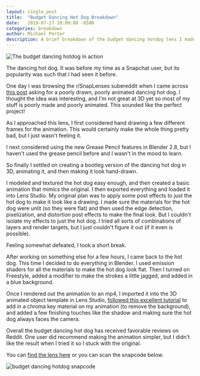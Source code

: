 ```yaml
---
layout: single_post
title:  "Budget Dancing Hot Dog Breakdown"
date:   2019-07-17 10:00:00 -0500
categories: breakdown
author: Michael Porter
description: A brief breakdown of the budget dancing hotdog lens I made for Snapchat.
---
```

![The budget dancing hotdog in action](/images/2019/07/budget_dancing_hotdog.jpg)

The dancing hot dog. It was before my time as a Snapchat user, but its popularity was such that I had seen it before.

One day I was browsing the r/SnapLenses subereddit when I came across [this post](https://www.reddit.com/r/SnapLenses/comments/ccimbu/budget_dancing_hotdog/) asking for a poorly drawn, poorly animated dancing hot dog. I thought the idea was interesting, and I'm not great at 3D yet so most of my stuff is poorly made and poorly animated. This sounded like the perfect project!

As I approached this lens, I first considered hand drawing a few different frames for the animation. This would certainly make the whole thing pretty bad, but I just wasn't feeling it.

I next considered using the new Grease Pencil features in Blender 2.8, but I haven't used the grease pencil before and I wasn't in the mood to learn.

So finally I settled on creating a bootleg version of the dancing hot dog in 3D, animating it, and then making it look hand-drawn.

I modeled and textured the hot dog easy enough, and then created a basic animation that mimics the original. I then exported everything and loaded it into Lens Studio. My original plan was to apply some post effects to just the hot dog to make it look like a drawing. I made sure the materials for the hot dog were unlit (so they were flat) and then used the edge detection, pixelization, and distortion post effects to make the final look. But I couldn't isolate my effects to just the hot dog. I tried all sorts of combinations of layers and render targets, but I just couldn't figure it out (if it even is possible).

Feeling somewhat defeated, I took a short break.

After working on something else for a few hours, I came back to the hot dog. This time I decided to do everything in Blender. I used emission shaders for all the materials to make the hot dog look flat. Then I turned on Freestyle, added a modifier to make the strokes a little jagged, and added in a blue background.

Once I rendered out the animation to an mp4, I imported it into the 3D animated object template in Lens Studio, [followed this excellent tutorial](https://www.youtube.com/watch?v=rQHXgSVO_xM) to add in a chroma key material on my animation (to remove the background), and added a few finishing touches like the shadow and making sure the hot dog always faces the camera.

Overall the budget dancing hot dog has received favorable reviews on Reddit. One user did recommend making the animation simpler, but I didn't like the result when I tried it so I stuck with the original.

You can [find the lens here](https://www.snapchat.com/unlock/?type=SNAPCODE&uuid=d12b8fd3cb614804bb6c4b5e96c4197a&metadata=01) or you can scan the snapcode below.

![budget dancing hotdog snapcode](/images/2019/07/budget_dancing_hotdog_snapcode.png)
